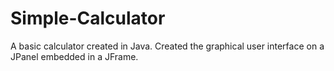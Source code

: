 # Simple-Calculator
A basic calculator created in Java. Created the graphical user interface on a JPanel embedded in a JFrame.
